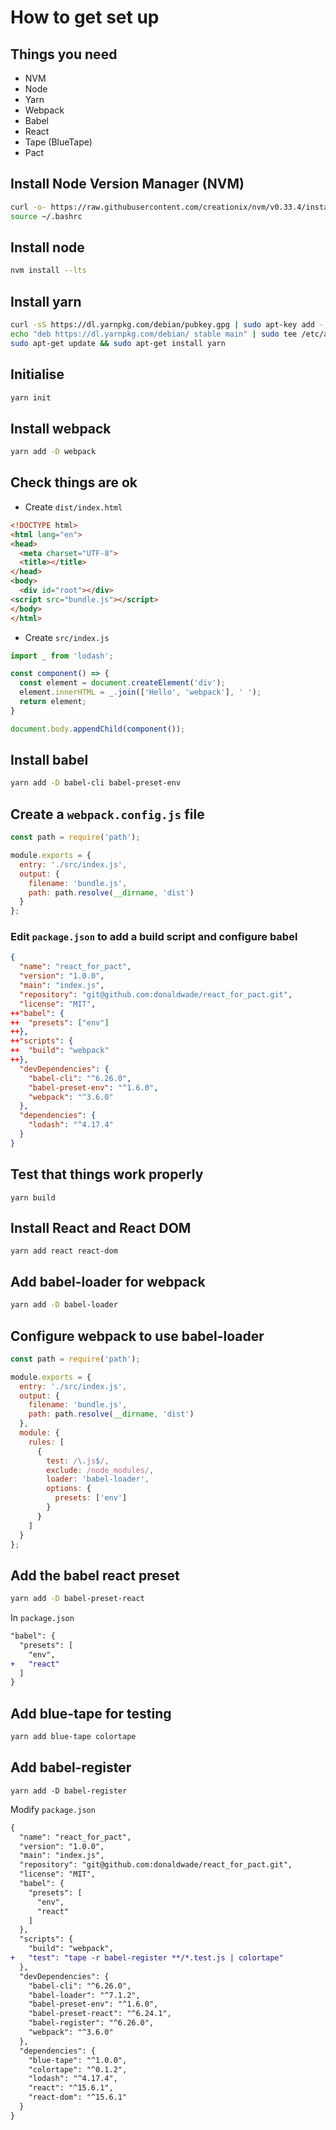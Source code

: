 # How to get set up

## Things you need

* NVM
* Node
* Yarn
* Webpack
* Babel
* React
* Tape (BlueTape)
* Pact

## Install Node Version Manager (NVM)
```bash
curl -o- https://raw.githubusercontent.com/creationix/nvm/v0.33.4/install.sh | bash
source ~/.bashrc
```

## Install node
```bash
nvm install --lts
```

## Install yarn
```bash
curl -sS https://dl.yarnpkg.com/debian/pubkey.gpg | sudo apt-key add -
echo "deb https://dl.yarnpkg.com/debian/ stable main" | sudo tee /etc/apt/sources.list.d/yarn.list
sudo apt-get update && sudo apt-get install yarn
```

## Initialise
```bash
yarn init
```

## Install webpack
```bash
yarn add -D webpack
```

## Check things are ok
* Create `dist/index.html`

```html
<!DOCTYPE html>
<html lang="en">
<head>
  <meta charset="UTF-8">
  <title></title>
</head>
<body>
  <div id="root"></div>
<script src="bundle.js"></script>
</body>
</html>
```

* Create `src/index.js`
```javascript
import _ from 'lodash';

const component() => {
  const element = document.createElement('div');
  element.innerHTML = _.join(['Hello', 'webpack'], ' ');
  return element;
}

document.body.appendChild(component());
```

## Install babel
```bash
yarn add -D babel-cli babel-preset-env
```

## Create a `webpack.config.js` file
```javascript
const path = require('path');

module.exports = {
  entry: './src/index.js',
  output: {
    filename: 'bundle.js',
    path: path.resolve(__dirname, 'dist')
  }
};
```

### Edit `package.json` to add a build script and configure babel
```json
{
  "name": "react_for_pact",
  "version": "1.0.0",
  "main": "index.js",
  "repository": "git@github.com:donaldwade/react_for_pact.git",
  "license": "MIT",
++"babel": {
++  "presets": ["env"]
++},
++"scripts": {
++  "build": "webpack"
++},
  "devDependencies": {
    "babel-cli": "^6.26.0",
    "babel-preset-env": "^1.6.0",
    "webpack": "^3.6.0"
  },
  "dependencies": {
    "lodash": "^4.17.4"
  }
}
```

## Test that things work properly
```
yarn build
```

## Install React and React DOM
```
yarn add react react-dom
```

## Add babel-loader for webpack
```bash
yarn add -D babel-loader
```

## Configure webpack to use babel-loader

```js
const path = require('path');

module.exports = {
  entry: './src/index.js',
  output: {
    filename: 'bundle.js',
    path: path.resolve(__dirname, 'dist')
  },
  module: {
    rules: [
      {
        test: /\.js$/,
        exclude: /node_modules/,
        loader: 'babel-loader',
        options: {
          presets: ['env']
        }
      }
    ]
  }
};
```

## Add the babel react preset
```bash
yarn add -D babel-preset-react
```
In `package.json`
```diff
"babel": {
  "presets": [
    "env",
+   "react"
  ]
}

```
## Add blue-tape for testing
```bash
yarn add blue-tape colortape
```

## Add babel-register
```
yarn add -D babel-register
```

Modify `package.json`
```diff
{
  "name": "react_for_pact",
  "version": "1.0.0",
  "main": "index.js",
  "repository": "git@github.com:donaldwade/react_for_pact.git",
  "license": "MIT",
  "babel": {
    "presets": [
      "env",
      "react"
    ]
  },
  "scripts": {
    "build": "webpack",
+   "test": "tape -r babel-register **/*.test.js | colortape"
  },
  "devDependencies": {
    "babel-cli": "^6.26.0",
    "babel-loader": "^7.1.2",
    "babel-preset-env": "^1.6.0",
    "babel-preset-react": "^6.24.1",
    "babel-register": "^6.26.0",
    "webpack": "^3.6.0"
  },
  "dependencies": {
    "blue-tape": "^1.0.0",
    "colortape": "^0.1.2",
    "lodash": "^4.17.4",
    "react": "^15.6.1",
    "react-dom": "^15.6.1"
  }
}

```

